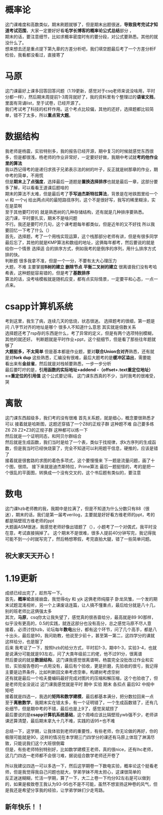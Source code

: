# 概率论
这门课难度和高数类似，期末刷题就够了，但是期末出题很迷，**导致我考完试才知道考试范围**，大家一定要好好看**毛学长博客的概率论公式总结**部分  ，  
期末的话，要注意细节，比如求概率密度时有的要分段，对公式要熟悉。其他的就没什么了。    
想来想去还是重点提下第九章的方差分析吧，我们填空题最后考了一个方差分析F检验，我看都没看过，直接寄了   

# 马原
这门课最好上课多回答回答问题（1.19更新，感觉对于csq老师来说没啥用，平时分都一样），然后期末周提前1-3周背就好了，我的资料里有个整理过的**语雀文档**，里面有背诵list，至于试卷，已经开源了。  
我们考试考了科技的杠杆作用。这个考点比较偏，其他的还好，选择题都比较简单，错不了太多，所以**重点背大题**。

# 数据结构
我老师是杨震，实验特别多，我的报告已经开源，期中复习的时候就感觉东西很多，但是都很浅，杨老师的作业非常好，一定要好好做，我期中考试就**考的他作业里的算法**  
我以西记得考的是递归求孩子兄弟表示法的树的叶子，反正就是树那章的作业，期中考的简单，不用慌  
但是**期末上了点强度**，选择最后一道题是**置换选择排序**也就是最后一章，这部分要多了解，可以看看王道课后题啥的  
期末的算法不太难，但是最后考了**手写迪杰斯特拉算法**，背景是在地铁图里给一个vi 和 一个vj  给出两点间的最短路径序列，这个不是很好写，我写的稀里糊涂，实在是菜啊  
至于其他要叮咛的 就是熟悉树的几种存储结构，还有就是几种排序要熟悉。  
这门课，平时要扎实，期末不是啥问题  
不行。我还是要叮咛几句，这个课考题每年都类似，但是近年的又不好找  所以我要回忆一下考了什么（）    
首先，选择题，考了一个用栈实现运算，这个栈那部分老师有讲，但是有很多同学最后忘了，其他的就是KMP算法和数组的地址，这俩每年都考，然后要说的就是 给你一个情景 选择适
合的排序方式，例如我考的是倒序的序列，用什么排序方式排的快。  
判断题 很多我拿不准，但是一个一分，不要有太大心理压力  
大题，不难 主要掌握**B树的建立 删除节点**  **平衡二叉树的建立**  很离谱我们没有考哈希表，这种题挺容易错的，但是考了**基数排序**  
算法的话，没考啥模板就是随机应变，都有点实际情景，一定要平和心态，一点一点来。

# csapp计算机系统
考到这里，我生了病，连续几天的低烧，状态很迷。
选择题考的很细，第一题是问  八字节对齐的地址是哪个 很多人不知道什么意思  其实就是倍数关系  
选择题还考了rsp存的东西是什么，考了异常的定义，但是有两个选项特别模糊，其他的就还好。
判断题就是平时作业+ppt，这个挺细节，但是看了那些往年题就够了  
**大题挺多，不太简单** 但是基本都是作业题，要对**联合Union合对齐**熟悉，还有就是对**fork dup** 这些熟悉，汇编没有很难，最后大题考的是**缓冲区溢出**，需要能  
看出来有**金丝雀**，然后就是对栈帧要熟悉，一步一步分析  
最后要叮咛的是，**引用函数的实际地址+addend -（offset+.text重定位地址）==重定位的引用值**  这个公式要记得。
这门课东西真的不少，当时我考的很难受，哭

# 离散
这门课东西超级多，我们考的没有很难
首先关系题，就是细心，概念要很熟悉才可以
接着就是哈斯图，这题还穿插了一个Z8的正规子群 这种题不难 自己要多练 Z6 Z8  Z2*Z3的正规子群 这种都可以练一下   
然后就是一个证明同态，和阿贝尔群结合  
然后就是生成函数，我们当时是给了一个表，类似于找规律，求k方序列的生成函数，但是我当时已经快烧蒙了，完全不知道可以利用题干信息，硬推的，应该是错了  
接着就是很套路的求图的着色多项式，这个要慢慢来
下一题是流量问题，画了十个图，很烦。
接下来就是迪杰斯特拉，Prime算法
最后一题挺怪的，考的是把一个很乱的平面图，转换成一个没有交叉的，这个书后题有类似的，要注意

# 数电
这门课hzb老师教的我，我期中是拉满了，但是不知道为什么分数只有88（很迷），期末的话，我们是第一届考verilog，主要就是好好看方维老师的ppt，考的都是隔壁班方维老师的ppt  
大题画ASM很迷，我感觉老师好像出错题了（），小题考了一个对偶式，我平时没在意，考试直接捐掉了。
这个期末不是很难，很多人提前40分钟写完，我记得我可能不到一小时就写完了，然后畅想寒假，考完直拍大腿，错了一些简单问题。

## 祝大家天天开心！

# 1.19更新
成绩已经出完了，趁热写一下。  
首先，**概率论**直接崩盘，我觉得djy 和 yjk  这俩老师纯摆子 卧龙凤雏，一个发的期末试题混淆视听，另一个上课废话连篇，让人搞不懂重点，最后给分就是八十几，别的班老师比这俩强太多  
其次，**马原**，csq你太让我失望了，感觉真的很吝啬给分，最高就是89 90那样，似乎没有更高的，0.5的实践，就连这部分也没有高分，总之感觉马原不尽人意  
接着，必须讨伐hzb，论坛每年**数电**出分，都有这个环节，问了几个高手，都是八十出头，最后是90，我问助教，他说至少前十，甚至第一第二，这四学分的课就这样给分，也是服了  
后来 我考证了一下，按照hzb的给分方式，平时扣1-3，期中1-3，实验3-4，也就是说满分可能就是93左右，问了大类年级前三的佬，他不过91分，很离谱  
然后要说的就是**数据结构**，这门课我感觉很离谱啊，杨震完全没批改过作业和实验，实验报告卷的一点用没有，最后有个验收，更是折磨，先验收的很亏，我记得主要是边界条件，比如判断回文串考虑空串，构建树考虑空树  
还有就是最后一个哈夫曼编码最好完成对图片的压缩和解压缩，这个也验收了，但是老师完全没说过  这门课我感觉就是平时 期中 实验 期末 各扣点 最后92 中规中矩吧  
接着就是四选一，我选的**矩阵和数学建模**，最后都基本满分，把分数拉回来一点  
至于**离散数学**，我期末实在错太多，有一个证明错了，一个生成函数错了，还有几处细节，但是期中考的不错，最后也是上9了，感觉吴斌捞了  
最后要说的是**csapp计算机系统基础**，这个周峰应该比隔壁班ywb强不少，老师讲课还算清楚，最后期末拿九十几不难，实践的话95+也不难  

总结一下，这学期，让我体验到老师的重要性，有些老师，你无论做的再好，你的极限可能就是90，这样的情况在本学期三门四学分的课还有马原上体现了淋漓尽致，只能说我们这个大班很倒霉  
但是，有些老师特别特别好，比如数学建模王老师，真的很nice，还有lhc老师，这几门四选一老师都不会很刁难，据说组合数学老师还开卷了  

所以我建议四选一可以多选一下，然后这学期卷一下数电实验，概率论这个挺看老师，但是我觉得我自己问题也挺大，学弟学妹不用太担心，这课很简单的  
反正迷迷糊糊，忙活一学期，算了一下，大二上卷一下均分92左右是可以做到的，如果是极致卷王我认为93-95也不是不可能，虽然不想宣扬这种卷的风气，但是我还是希望分享我的经验，让学弟学妹们少走弯路。

## 新年快乐！！








#
